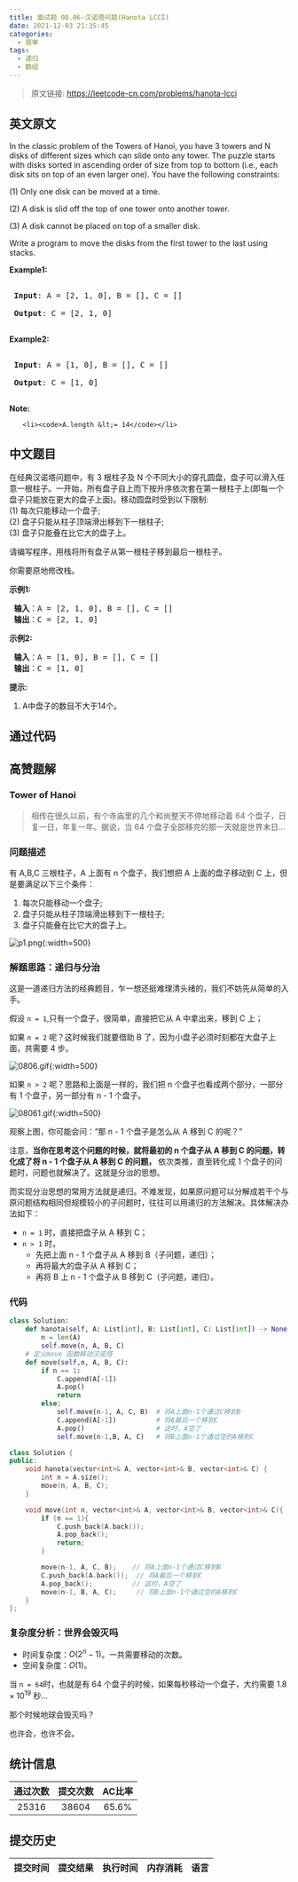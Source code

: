 ```yaml
---
title: 面试题 08.06-汉诺塔问题(Hanota LCCI)
date: 2021-12-03 21:35:45
categories:
  - 简单
tags:
  - 递归
  - 数组
---
```


> 原文链接: https://leetcode-cn.com/problems/hanota-lcci


## 英文原文
<div><p>In the classic problem of the Towers of Hanoi, you have 3 towers and N disks of different sizes which can slide onto any tower. The puzzle starts with disks sorted in ascending order of size from top to bottom (i.e., each disk sits on top of an even larger one). You have the following constraints:</p>

<p>(1) Only one disk can be moved at a time.<br />
(2) A disk is slid off the top of one tower onto another tower.<br />
(3) A disk cannot be placed on top of a smaller disk.</p>

<p>Write a program to move the disks from the first tower to the last using stacks.</p>

<p><strong>Example1:</strong></p>

<pre>
<strong> Input</strong>: A = [2, 1, 0], B = [], C = []
<strong> Output</strong>: C = [2, 1, 0]
</pre>

<p><strong>Example2:</strong></p>

<pre>
<strong> Input</strong>: A = [1, 0], B = [], C = []
<strong> Output</strong>: C = [1, 0]
</pre>

<p><strong>Note:</strong></p>

<ol>
	<li><code>A.length &lt;= 14</code></li>
</ol>
</div>

## 中文题目
<div><p>在经典汉诺塔问题中，有 3 根柱子及 N 个不同大小的穿孔圆盘，盘子可以滑入任意一根柱子。一开始，所有盘子自上而下按升序依次套在第一根柱子上(即每一个盘子只能放在更大的盘子上面)。移动圆盘时受到以下限制:<br>
(1) 每次只能移动一个盘子;<br>
(2) 盘子只能从柱子顶端滑出移到下一根柱子;<br>
(3) 盘子只能叠在比它大的盘子上。</p>

<p>请编写程序，用栈将所有盘子从第一根柱子移到最后一根柱子。</p>

<p>你需要原地修改栈。</p>

<p><strong>示例1:</strong></p>

<pre><strong> 输入</strong>：A = [2, 1, 0], B = [], C = []
<strong> 输出</strong>：C = [2, 1, 0]
</pre>

<p><strong>示例2:</strong></p>

<pre><strong> 输入</strong>：A = [1, 0], B = [], C = []
<strong> 输出</strong>：C = [1, 0]
</pre>

<p><strong>提示:</strong></p>

<ol>
	<li>A中盘子的数目不大于14个。</li>
</ol>
</div>

## 通过代码
<RecoDemo>
</RecoDemo>


## 高赞题解
### Tower of Hanoi

>相传在很久以前，有个寺庙里的几个和尚整天不停地移动着 64 个盘子，日复一日，年复一年。据说，当 64 个盘子全部移完的那一天就是世界末日...

### 问题描述
有 A,B,C 三根柱子，A 上面有 n 个盘子，我们想把 A 上面的盘子移动到 C 上，但是要满足以下三个条件：
1. 每次只能移动一个盘子;
2. 盘子只能从柱子顶端滑出移到下一根柱子;
3. 盘子只能叠在比它大的盘子上。

![p1.png](../images/hanota-lcci-0.png){:width=500}

### 解题思路：递归与分治
这是一道递归方法的经典题目，乍一想还挺难理清头绪的，我们不妨先从简单的入手。

假设 `n = 1`,只有一个盘子，很简单，直接把它从 A 中拿出来，移到 C 上；

如果 `n = 2` 呢？这时候我们就要借助 B 了，因为小盘子必须时刻都在大盘子上面，共需要 4 步。

![0806.gif](../images/hanota-lcci-1.gif){:width=500}


如果  `n > 2` 呢？思路和上面是一样的，我们把 n 个盘子也看成两个部分，一部分有 1 个盘子，另一部分有 n - 1 个盘子。

![08061.gif](../images/hanota-lcci-2.gif){:width=500}



观察上图，你可能会问：“那 n - 1 个盘子是怎么从 A 移到 C 的呢？”

注意，**当你在思考这个问题的时候，就将最初的 n 个盘子从 A 移到 C 的问题，转化成了将 n - 1 个盘子从 A 移到 C 的问题，** 依次类推，直至转化成 1 个盘子的问题时，问题也就解决了。这就是分治的思想。 

而实现分治思想的常用方法就是递归。不难发现，如果原问题可以分解成若干个与原问题结构相同但规模较小的子问题时，往往可以用递归的方法解决。具体解决办法如下：
- `n = 1` 时，直接把盘子从 A 移到 C；
- `n > 1` 时，
    - 先把上面 n - 1 个盘子从 A 移到 B（子问题，递归）；
    - 再将最大的盘子从 A 移到 C；
    - 再将 B 上 n - 1 个盘子从 B 移到 C（子问题，递归）。


### 代码

```python []
class Solution:
    def hanota(self, A: List[int], B: List[int], C: List[int]) -> None:
        n = len(A)
        self.move(n, A, B, C)
    # 定义move 函数移动汉诺塔
    def move(self,n, A, B, C):
        if n == 1:
            C.append(A[-1])
            A.pop()
            return 
        else:
            self.move(n-1, A, C, B)  # 将A上面n-1个通过C移到B
            C.append(A[-1])          # 将A最后一个移到C
            A.pop()                  # 这时，A空了
            self.move(n-1,B, A, C)   # 将B上面n-1个通过空的A移到C
```

```cpp []
class Solution {
public:
    void hanota(vector<int>& A, vector<int>& B, vector<int>& C) {
        int n = A.size();
        move(n, A, B, C);
    }

    void move(int n, vector<int>& A, vector<int>& B, vector<int>& C){
        if (n == 1){
            C.push_back(A.back());
            A.pop_back();
            return;
        }

        move(n-1, A, C, B);    // 将A上面n-1个通过C移到B
        C.push_back(A.back());  // 将A最后一个移到C
        A.pop_back();          // 这时，A空了
        move(n-1, B, A, C);     // 将B上面n-1个通过空的A移到C
    }
};
```

### 复杂度分析：世界会毁灭吗
- 时间复杂度：$O(2^n-1)$。一共需要移动的次数。
- 空间复杂度：$O(1)$。


当 `n = 64`时，也就是有 64 个盘子的时候，如果每秒移动一个盘子，大约需要 $1.8\times10^{19}$ 秒...

那个时候地球会毁灭吗？

也许会，也许不会。


## 统计信息
| 通过次数 | 提交次数 | AC比率 |
| :------: | :------: | :------: |
|    25316    |    38604    |   65.6%   |

## 提交历史
| 提交时间 | 提交结果 | 执行时间 |  内存消耗  | 语言 |
| :------: | :------: | :------: | :--------: | :--------: |
